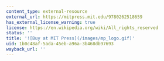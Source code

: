 ```yaml
---
content_type: external-resource
external_url: https://mitpress.mit.edu/9780262518659
has_external_license_warning: true
license: https://en.wikipedia.org/wiki/All_rights_reserved
status: ''
title: '![Buy at MIT Press](/images/mp_logo.gif)'
uid: 1b0c48af-5ada-45eb-a96a-3b468db97693
wayback_url: ''
---
```

